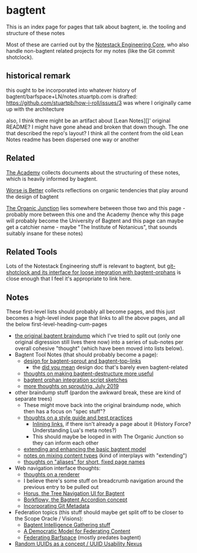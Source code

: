 # bagtent

This is an index page for pages that talk about bagtent, ie. the tooling and structure of these notes

Most of these are carried out by the [Notestack Engineering Core](30ec2e6e-47d0-496a-a523-0732b35aea8a.md), who also handle non-bagtent related projects for my notes (like the Git commit shotclock).

## historical remark

this ought to be incorporated into whatever history of bagtent/barfspace+LN/notes.stuartpb.com is drafted: https://github.com/stuartpb/how-i-roll/issues/3 was where I originally came up with the architecture

also, I think there might be an artifact about [Lean Notes][]' original README? I might have gone ahead and broken that down though. The one that described the repo's layout? I think all the content from the old Lean Notes readme has been dispersed one way or another

## Related

[The Academy](a8c1b237-886b-4169-88ff-9e52bc1dbcf2.md) collects documents about the structuring of these notes, which is heavily informed by bagtent.

[Worse is Better](8d87892e-c2dd-4be5-998e-0e0908a1e99b.md) collects reflections on organic tendencies that play around the design of bagtent

[The Organic Junction](379558c6-0383-4726-9cdb-9e5a89784dfa.md) lies somewhere between those two and this page - probably more between this one and the Academy (hence why this page will probably become the University of Bagtent and this page can maybe get a catchier name - maybe "The Institute of Notanicus", that sounds suitably insane for these notes)

## Related Tools

Lots of the Notestack Engineering stuff is relevant to bagtent, but [git-shotclock and its interface for loose integration with bagtent-orphans](df25aada-7f8c-420c-97bc-51366556b6be.md) is close enough that I feel it's appropriate to link here.

## Notes

These first-level lists should probably all become pages, and this just becomes a high-level index page that links to all the above pages, and all the below first-level-heading-cum-pages

- [the original bagtent braindump](9432d8de-485e-4253-8dcb-e8ed3dda45f9.md) which I've tried to split out (only one original digression still lives there now) into a series of sub-notes per overall cohesive "thought" (which have been moved into lists below).
- Bagtent Tool Notes (that should probably become a page):
  - [design for bagtent-sprout and bagtent-top-links](31396cb8-8b5e-4433-9174-c06b0bb0a9ed.md)
    - the [did you mean](b1bdad52-b669-4bf1-8708-6ef9d6dce47c.md) design doc that's barely even bagtent-related
  - [thoughts on making bagtent-destructure more useful](f5552a8b-b263-40ac-a719-a66fcb63094b.md)
  - [bagtent orphan integration script sketches](c9ae91e5-d3a3-405f-875c-eae734d9ec0e.md)
  - [more thoughts on sprout/rig, July 2019](8f623f16-79cb-412c-a80d-54a0978c4633.md)
- other braindump stuff (pardon the awkward break, these are kind of separate trees)
  - These might move back into the original braindump node, which then has a focus on "spec stuff"?
  - [thoughts on a style guide and best practices](70fa4c0d-914b-4e59-9a26-e1b3c99573e6.md)
    - [Inlining links](a4e46084-4a99-4eee-a40a-794ddcdbf1d8.md), if there isn't already a page about it (History Force? Understanding Lua's meta notes?)
    - This should maybe be looped in with The Organic Junction so they can inform each other
  - [extending and enhancing the basic bagtent model](539e354a-b20e-4ea3-9bdc-14cddac5cd76.md)
  - [notes on mixing content types](b2dade14-8a6c-4643-9fdb-2fc6b441016c.md) (kind of interplays with "extending")
  - [thoughts on "aliases" for short, fixed page names](6dfcd6df-31e9-46bb-9b75-d750a5456de8.md)
- Web navigation interface thoughts:
  - [thoughts on a renderer](4eba78a6-3d95-4a71-aa05-a3088af7e870.md)
  - I believe there's some stuff on breadcrumb navigation around the previous entry to be pulled out
  - [Horus, the Tree Navigation UI for Bagtent](87790b88-2585-4460-921e-a0dec3846b04.md)
  - [Borkflowy, the Bagtent Accordion concept](a8e3a3e4-a5d3-4407-8cd7-fd1d7df02bd7.md)
  - [Incorporating Git Metadata](540d2fe7-a48d-46c0-8eb5-f4a44bfef0d0.md)
- Federation topics (this stuff should maybe get split off to be closer to the Scope Oracle / Visions):
  - [Bagtent Intelligence Gathering stuff][BISNES/BIGDOG]
  - [A Democratic Model for Federating Content](f8b2045d-b8e0-4e27-a565-43abb45b8e87.md)
  - [Federating Barfspace](abf92e6b-7ba0-41f3-b13a-63ec77133cf3.md) (mostly predates bagtent)
- [Random UUIDs as a concept / UUID Usability Nexus](25d7f993-c280-4075-87cb-535c51102b26.md)

[BISNES/BIGDOG]: bfdafa43-6389-46c1-a308-8e6cc68bf0a3.md
